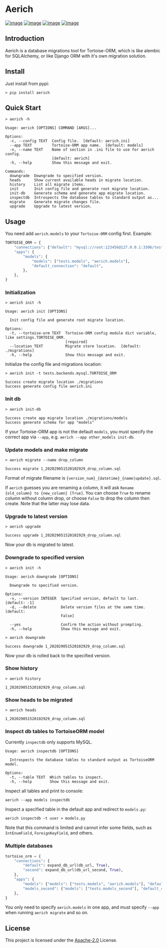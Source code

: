 # Aerich

[![image](https://img.shields.io/pypi/v/aerich.svg?style=flat)](https://pypi.python.org/pypi/aerich)
[![image](https://img.shields.io/github/license/long2ice/aerich)](https://github.com/long2ice/aerich)
[![image](https://github.com/long2ice/aerich/workflows/pypi/badge.svg)](https://github.com/long2ice/aerich/actions?query=workflow:pypi)
[![image](https://github.com/long2ice/aerich/workflows/ci/badge.svg)](https://github.com/long2ice/aerich/actions?query=workflow:ci)

## Introduction

Aerich is a database migrations tool for Tortoise-ORM, which is like alembic for SQLAlchemy, or like Django ORM with
it\'s own migration solution.

## Install

Just install from pypi:

```shell
> pip install aerich
```

## Quick Start

```shell
> aerich -h

Usage: aerich [OPTIONS] COMMAND [ARGS]...

Options:
  -c, --config TEXT  Config file.  [default: aerich.ini]
  --app TEXT         Tortoise-ORM app name.  [default: models]
  -n, --name TEXT    Name of section in .ini file to use for aerich config.
                     [default: aerich]
  -h, --help         Show this message and exit.

Commands:
  downgrade  Downgrade to specified version.
  heads      Show current available heads in migrate location.
  history    List all migrate items.
  init       Init config file and generate root migrate location.
  init-db    Generate schema and generate app migrate location.
  inspectdb  Introspects the database tables to standard output as...
  migrate    Generate migrate changes file.
  upgrade    Upgrade to latest version.
```

## Usage

You need add `aerich.models` to your `Tortoise-ORM` config first. Example:

```python
TORTOISE_ORM = {
    "connections": {"default": "mysql://root:123456@127.0.0.1:3306/test"},
    "apps": {
        "models": {
            "models": ["tests.models", "aerich.models"],
            "default_connection": "default",
        },
    },
}
```

### Initialization

```shell
> aerich init -h

Usage: aerich init [OPTIONS]

  Init config file and generate root migrate location.

Options:
  -t, --tortoise-orm TEXT  Tortoise-ORM config module dict variable, like settings.TORTOISE_ORM.
                           [required]
  --location TEXT          Migrate store location.  [default: ./migrations]
  -h, --help               Show this message and exit.
```

Initialize the config file and migrations location:

```shell
> aerich init -t tests.backends.mysql.TORTOISE_ORM

Success create migrate location ./migrations
Success generate config file aerich.ini
```

### Init db

```shell
> aerich init-db

Success create app migrate location ./migrations/models
Success generate schema for app "models"
```

If your Tortoise-ORM app is not the default `models`, you must specify the correct app via `--app`,
e.g. `aerich --app other_models init-db`.

### Update models and make migrate

```shell
> aerich migrate --name drop_column

Success migrate 1_202029051520102929_drop_column.sql
```

Format of migrate filename is
`{version_num}_{datetime}_{name|update}.sql`.

If `aerich` guesses you are renaming a column, it will ask `Rename {old_column} to {new_column} [True]`. You can choose
`True` to rename column without column drop, or choose `False` to drop the column then create. Note that the latter may
lose data.

### Upgrade to latest version

```shell
> aerich upgrade

Success upgrade 1_202029051520102929_drop_column.sql
```

Now your db is migrated to latest.

### Downgrade to specified version

```shell
> aerich init -h

Usage: aerich downgrade [OPTIONS]

  Downgrade to specified version.

Options:
  -v, --version INTEGER  Specified version, default to last.  [default: -1]
  -d, --delete           Delete version files at the same time.  [default:
                         False]

  --yes                  Confirm the action without prompting.
  -h, --help             Show this message and exit.
```

```shell
> aerich downgrade

Success downgrade 1_202029051520102929_drop_column.sql
```

Now your db is rolled back to the specified version.

### Show history

```shell
> aerich history

1_202029051520102929_drop_column.sql
```

### Show heads to be migrated

```shell
> aerich heads

1_202029051520102929_drop_column.sql
```

### Inspect db tables to TortoiseORM model

Currently `inspectdb` only supports MySQL.

```shell
Usage: aerich inspectdb [OPTIONS]

  Introspects the database tables to standard output as TortoiseORM model.

Options:
  -t, --table TEXT  Which tables to inspect.
  -h, --help        Show this message and exit.
```

Inspect all tables and print to console:

```shell
aerich --app models inspectdb
```

Inspect a specified table in the default app and redirect to `models.py`:

```shell
aerich inspectdb -t user > models.py
```

Note that this command is limited and cannot infer some fields, such as `IntEnumField`, `ForeignKeyField`, and others.

### Multiple databases

```python
tortoise_orm = {
    "connections": {
        "default": expand_db_url(db_url, True),
        "second": expand_db_url(db_url_second, True),
    },
    "apps": {
        "models": {"models": ["tests.models", "aerich.models"], "default_connection": "default"},
        "models_second": {"models": ["tests.models_second"], "default_connection": "second", },
    },
}
```

You only need to specify `aerich.models` in one app, and must specify `--app` when running `aerich migrate` and so on.

## License

This project is licensed under the
[Apache-2.0](https://github.com/long2ice/aerich/blob/master/LICENSE) License.
